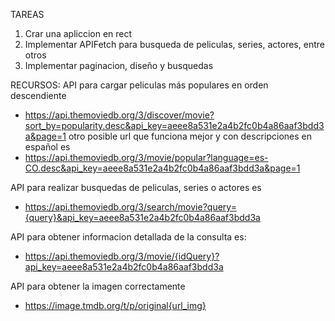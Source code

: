 TAREAS 
1. Crar una apliccion en rect 
2. Implementar APIFetch para busqueda de peliculas, series, actores, entre otros 
3. Implementar paginacion, diseño y busquedas

RECURSOS:
API para cargar peliculas más populares en orden descendiente 
- https://api.themoviedb.org/3/discover/movie?sort_by=popularity.desc&api_key=aeee8a531e2a4b2fc0b4a86aaf3bdd3a&page=1
otro posible url que funciona mejor y con descripciones en español es 
- https://api.themoviedb.org/3/movie/popular?language=es-CO.desc&api_key=aeee8a531e2a4b2fc0b4a86aaf3bdd3a&page=1

API para realizar busquedas de peliculas, series o actores es 
- https://api.themoviedb.org/3/search/movie?query={query}&api_key=aeee8a531e2a4b2fc0b4a86aaf3bdd3a

API para obtener informacion detallada de la consulta es:
- https://api.themoviedb.org/3/movie/{idQuery}?api_key=aeee8a531e2a4b2fc0b4a86aaf3bdd3a

API para obtener la imagen correctamente 
- https://image.tmdb.org/t/p/original{url_img}